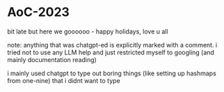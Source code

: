 # AoC-2023
bit late but here we goooooo - happy holidays, love u all


note: anything that was chatgpt-ed is explicitly marked with a comment. i tried not to use any LLM help and just restricted myself to googling (and mainly documentation reading)

i mainly used chatgpt to type out boring things (like setting up hashmaps from one-nine) that i didnt want to type
